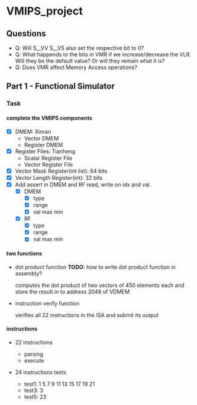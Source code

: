 # VMIPS_project
## **Questions**
- Q: Will S__VV S__VS also set the respective bit to 0?
- Q: What happends to the bits in VMR if we increase/decrease the VLR. Will they be the default value? Or will they remain what it is?
- Q: Does VMR affect Memory Access operations?
## Part 1 - Functional Simulator

### Task

#### complete the VMIPS components

- [x] DMEM: Xinran
  - Vector DMEM
  - Register DMEM
- [x] Register Files: Tianheng
  - Scalar Register File
  - Vector Register File
- [x] Vector Mask Register(int list): 64 bits
- [x] Vector Length Register(int): 32 bits
- [x] Add assert in DMEM and RF read, write on idx and val.
  - [x] DMEM
    - [x] type
    - [x] range
    - [x] val max min
  - [x] RF
    - [x] type
    - [x] range
    - [x] val max min

#### two functions

- dot product function
  **TODO:** 
  how to write dot product function in assembly?

  computes the dot product of two vectors of 450 elements each and store the result in to address 2048 of VDMEM

- instruction verify function

  verifies all 22 instructions in the ISA and submit its output



#### instructions
- 22 instructions
  - parsing
  - execute

- 24 instructions tests
  - test1:
    1 5 7 9 11 13 15 17 19 21
  - test3:
    3
  - test5:
    23







